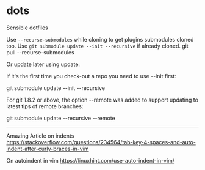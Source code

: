 # dots
Sensible dotfiles


Use `--recurse-submodules` while cloning to get plugins submodules cloned too.
Use `git submodule update --init --recursive` if already cloned.
git pull --recurse-submodules

Or update later using update:

If it's the first time you check-out a repo you need to use --init first:

git submodule update --init --recursive

For git 1.8.2 or above, the option --remote was added to support updating to latest tips of remote branches:

git submodule update --recursive --remote

-----------------------

Amazing Article on indents
https://stackoverflow.com/questions/234564/tab-key-4-spaces-and-auto-indent-after-curly-braces-in-vim

On autoindent in vim
https://linuxhint.com/use-auto-indent-in-vim/


